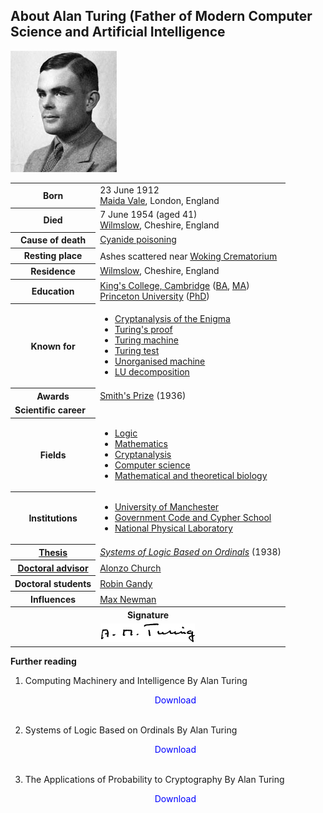 <h2>About Alan Turing (Father of Modern Computer Science and Artificial Intelligence</h2>
<p><img src="1.jpg" alt="Alan Turing" width="170" height="194" /></p>

<table>
<tbody>
<tr>
<th scope="row">Born</th>
<td>23 June 1912<br />
<div><a title="Maida Vale" href="https://en.wikipedia.org/wiki/Maida_Vale">Maida Vale</a>, London, England</div>
</td>
</tr>
<tr>
<th scope="row">Died</th>
<td>7 June 1954&nbsp;(aged&nbsp;41)<br />
<div><a title="Wilmslow" href="https://en.wikipedia.org/wiki/Wilmslow">Wilmslow</a>, Cheshire, England</div>
</td>
</tr>
<tr>
<th scope="row">Cause&nbsp;of death</th>
<td><a title="Cyanide poisoning" href="https://en.wikipedia.org/wiki/Cyanide_poisoning">Cyanide poisoning</a></td>
</tr>
<tr>
<th scope="row">Resting place</th>
<td>Ashes scattered near&nbsp;<a title="Woking Crematorium" href="https://en.wikipedia.org/wiki/Woking_Crematorium">Woking Crematorium</a><sup id="cite_ref-guardian_1-0" class="reference"></sup></td>
</tr>
<tr>
<th scope="row">Residence</th>
<td><a title="Wilmslow" href="https://en.wikipedia.org/wiki/Wilmslow">Wilmslow</a>, Cheshire, England</td>
</tr>
<tr>
<th scope="row">Education</th>
<td><a title="King's College, Cambridge" href="https://en.wikipedia.org/wiki/King%27s_College,_Cambridge">King's College, Cambridge</a>&nbsp;(<a title="Bachelor of Arts" href="https://en.wikipedia.org/wiki/Bachelor_of_Arts">BA</a>,&nbsp;<a title="Master of Arts" href="https://en.wikipedia.org/wiki/Master_of_Arts">MA</a>)<br /><a title="Princeton University" href="https://en.wikipedia.org/wiki/Princeton_University">Princeton University</a>&nbsp;(<a title="Doctor of Philosophy" href="https://en.wikipedia.org/wiki/Doctor_of_Philosophy">PhD</a>)</td>
</tr>
<tr>
<th scope="row">Known&nbsp;for</th>
<td>
<div>
<ul>
<li><a title="Cryptanalysis of the Enigma" href="https://en.wikipedia.org/wiki/Cryptanalysis_of_the_Enigma">Cryptanalysis of the Enigma</a></li>
<li><a title="Turing's proof" href="https://en.wikipedia.org/wiki/Turing%27s_proof">Turing's proof</a></li>
<li><a title="Turing machine" href="https://en.wikipedia.org/wiki/Turing_machine">Turing machine</a></li>
<li><a title="Turing test" href="https://en.wikipedia.org/wiki/Turing_test">Turing test</a></li>
<li><a title="Unorganized machine" href="https://en.wikipedia.org/wiki/Unorganized_machine">Unorganised machine</a></li>
<li><a title="LU decomposition" href="https://en.wikipedia.org/wiki/LU_decomposition">LU decomposition</a></li>
</ul>
</div>
</td>
</tr>
<tr>
<th scope="row">Awards</th>
<td><a title="Smith's Prize" href="https://en.wikipedia.org/wiki/Smith%27s_Prize">Smith's Prize</a>&nbsp;(1936)</td>
</tr>
<tr>
<td colspan="2"><strong>Scientific career</strong></td>
</tr>
<tr>
<th scope="row">Fields</th>
<td>
<div>
<ul>
<li><a title="Logic" href="https://en.wikipedia.org/wiki/Logic">Logic</a></li>
<li><a title="Mathematics" href="https://en.wikipedia.org/wiki/Mathematics">Mathematics</a></li>
<li><a title="Cryptanalysis" href="https://en.wikipedia.org/wiki/Cryptanalysis">Cryptanalysis</a></li>
<li><a title="Computer science" href="https://en.wikipedia.org/wiki/Computer_science">Computer science</a></li>
<li><a title="Mathematical and theoretical biology" href="https://en.wikipedia.org/wiki/Mathematical_and_theoretical_biology">Mathematical and theoretical biology</a></li>
</ul>
</div>
</td>
</tr>
<tr>
<th scope="row">Institutions</th>
<td>
<div>
<ul>
<li><a title="University of Manchester" href="https://en.wikipedia.org/wiki/University_of_Manchester">University of Manchester</a></li>
<li><a class="mw-redirect" title="Government Code and Cypher School" href="https://en.wikipedia.org/wiki/Government_Code_and_Cypher_School">Government Code and Cypher School</a></li>
<li><a class="mw-redirect" title="National Physical Laboratory, UK" href="https://en.wikipedia.org/wiki/National_Physical_Laboratory,_UK">National Physical Laboratory</a></li>
</ul>
</div>
</td>
</tr>
<tr>
<th scope="row"><a title="Thesis" href="https://en.wikipedia.org/wiki/Thesis">Thesis</a></th>
<td><a href="https://github.com/manjunath5496/IIT-JEE-Chemistry-Books/blob/master/t2.pdf" rel="nofollow"><em>Systems of Logic Based on Ordinals</em></a>&nbsp;(1938)</td>
</tr>
<tr>
<th scope="row"><a title="Doctoral advisor" href="https://en.wikipedia.org/wiki/Doctoral_advisor">Doctoral advisor</a></th>
<td><a title="Alonzo Church" href="https://en.wikipedia.org/wiki/Alonzo_Church">Alonzo Church</a><sup id="cite_ref-mathgene_3-0" class="reference"></sup></td>
</tr>
<tr>
<th scope="row">Doctoral students</th>
<td><a title="Robin Gandy" href="https://en.wikipedia.org/wiki/Robin_Gandy">Robin Gandy</a><sup id="cite_ref-mathgene_3-1" class="reference"></sup><sup id="cite_ref-gandyphd_4-0" class="reference"></sup></td>
</tr>
<tr>
<th scope="row">Influences</th>
<td><a title="" href="https://en.wikipedia.org/wiki/Max_Newman">Max Newman</a><sup id="cite_ref-5" class="reference"></sup></td>
</tr>
<tr>
<th colspan="2">Signature</th>
</tr>
<tr>
<td style="text-align: center;" colspan="2"> <img src="1.png" alt="Alan Turing signature" width="150" height="30" data-file-width="585" data-file-height="118" /></td>
</tr>
</tbody>
</table>


<p><strong>Further reading </strong></p>


1.  Computing Machinery and Intelligence By Alan Turing</br>
              
      <a href="https://github.com/manjunath5496/IIT-JEE-Chemistry-Books/blob/master/t1.pdf" target="_blank" style="text-decoration:none"> <font color="blue"> <center> Download</center></font> </a></br>

2.  Systems of Logic Based on Ordinals By Alan Turing</br> <a href="https://github.com/manjunath5496/IIT-JEE-Chemistry-Books/blob/master/t2.pdf" target="_blank" style="text-decoration:none"> <font color="blue"> <center> Download</center></font> </a></br>

3.  The Applications of Probability to Cryptography By Alan Turing</br> <a href="https://github.com/manjunath5496/IIT-JEE-Chemistry-Books/blob/master/t3.pdf" target="_blank" style="text-decoration:none"> <font color="blue"> <center> Download</center></font> </a></br>

